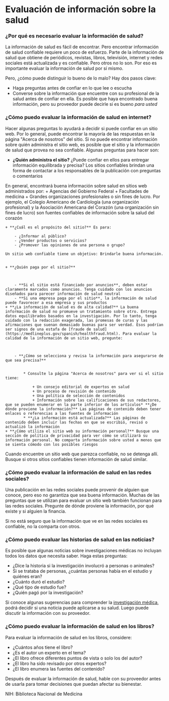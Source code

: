 Evaluación de información sobre la salud
========================================


### ¿Por qué es necesario evaluar la información de salud?


La información de salud es fácil de encontrar. Pero encontrar información de salud confiable requiere un poco de esfuerzo. Parte de la información de salud que obtiene de periódicos, revistas, libros, televisión, internet y redes sociales está actualizada y es confiable. Pero otros no lo son. Por eso es importante evaluar la información de salud por sí mismo.


Pero, ¿cómo puede distinguir lo bueno de lo malo? Hay dos pasos clave:


* Haga preguntas antes de confiar en lo que lee o escucha
* Converse sobre la información que encuentre con su profesional de la salud antes de confiar en ella. Es posible que haya encontrado buena información, pero su proveedor puede decirle si es bueno *para usted*


### ¿Cómo puedo evaluar la información de salud en internet?


Hacer algunas preguntas lo ayudará a decidir si puede confiar en un sitio web. Por lo general, puede encontrar la mayoría de las respuestas en la página "Acerca de nosotros" del sitio. Si no puede encontrar información sobre quién administra el sitio web, es posible que el sitio y la información de salud que provea no sea confiable. Algunas preguntas para hacer son:


* **¿Quién administra el sitio?** ¿Puede confiar en ellos para entregar información equilibrada y precisa? Los sitios confiables brindan una forma de contactar a los responsables de la publicación con preguntas o comentarios
  
  

En general, encontrará buena información sobre salud en sitios web administrados por:
	+ Agencias del Gobierno Federal
	+ Facultades de medicina
	+ Grandes organizaciones profesionales o sin fines de lucro. Por ejemplo, el Colegio Americano de Cardiología (una organización profesional) y la Asociación Americana del Corazón (una organización sin fines de lucro) son fuentes confiables de información sobre la salud del corazón  

	+ **¿Cuál es el propósito del sitio?** Es para:
	
		- ¿Informar al público?
		- ¿Vender productos o servicios?
		- ¿Promover las opiniones de una persona o grupo?  
	
	Un sitio web confiable tiene un objetivo: Brindarle buena información.
	  
	  
	+ **¿Quién paga por el sitio?**
	  
	  
	
		- **Si el sitio está financiado por anuncios**, deben estar claramente marcados como anuncios. Tenga cuidado con los anuncios diseñados para parecer información de salud neutral
		- **Si una empresa paga por el sitio**, la información de salud puede favorecer a esa empresa y sus productos
	+ **¿La información de salud es de alta calidad?** La buena información de salud no promueve un tratamiento sobre otro. Entrega datos equilibrados basados en la investigación. Por lo tanto, tenga cuidado con la redacción exagerada, las promesas de curas y las afirmaciones que suenan demasiado buenas para ser verdad. Esos podrían ser signos de una estafa de [fraude de salud](https://medlineplus.gov/spanish/healthfraud.html). Para evaluar la calidad de la información de un sitio web, pregunte:
	  
	  
	
		- **¿Cómo se selecciona y revisa la información para asegurarse de que sea precisa?**
		  
		
			* Consulte la página "Acerca de nosotros" para ver si el sitio tiene:
			
				+ Un consejo editorial de expertos en salud
				+ Un proceso de revisión de contenido
				+ Una política de selección de contenidos
				+ Información sobre las calificaciones de sus redactores, que se pueden enumerar en la parte inferior de los artículos* **¿De dónde proviene la información?** Las páginas de contenido deben tener enlaces o referencias a las fuentes de información
			* **¿La información está actualizada?** Las páginas de contenido deben incluir las fechas en que se escribió, revisó o actualizó la información
	+ **¿Cómo utiliza el sitio web su información personal?** Busque una sección de política de privacidad para ver cómo se utilizará su información personal. No comparta información sobre usted a menos que se sienta cómodo con los posibles riesgos


Cuando encuentre un sitio web que parezca confiable, no se detenga allí. Busque si otros sitios confiables tienen información de salud similar.


### ¿Cómo puedo evaluar la información de salud en las redes sociales?


Una publicación en las redes sociales puede provenir de alguien que conoce, pero eso no garantiza que sea buena información. Muchas de las preguntas que se utilizan para evaluar un sitio web también funcionan para las redes sociales. Pregunte de dónde proviene la información, por qué existe y si alguien la financia.


Si no está seguro que la información que ve en las redes sociales es confiable, no la comparta con otros.


### ¿Cómo puedo evaluar las historias de salud en las noticias?


Es posible que algunas noticias sobre investigaciones médicas no incluyan todos los datos que necesita saber. Haga estas preguntas:


* ¿Dice la historia si la investigación involucró a personas o animales?
* Si se trataba de personas, ¿cuántas personas había en el estudio y quiénes eran?
* ¿Cuánto duró el estudio?
* ¿Qué tipo de estudio fue?
* ¿Quién pagó por la investigación?


Si conoce algunas sugerencias para comprender la [investigación médica](https://medlineplus.gov/spanish/understandingmedicalresearch.html), podrá decidir si una noticia puede aplicarse a su salud. Luego puede discutir la información con su proveedor.


### ¿Cómo puedo evaluar la información de salud en los libros?


Para evaluar la información de salud en los libros, considere:


* ¿Cuántos años tiene el libro?
* ¿Es el autor un experto en el tema?
* ¿El libro ofrece diferentes puntos de vista o solo los del autor?
* ¿El libro ha sido revisado por otros expertos?
* ¿El libro enumera las fuentes del contenido?


Después de evaluar la información de salud, hable con su proveedor antes de usarla para tomar decisiones que puedan afectar su bienestar.


NIH: Biblioteca Nacional de Medicina

